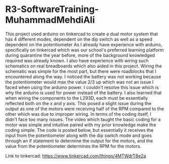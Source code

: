 # R3-SoftwareTraining-MuhammadMehdiAli
This project used arduino on tinkercad to create a dual motor system that has 4 different modes, dependent on the dip switch as well as a speed dependent on the potentiometer
As I already have experience with arduino, specifically on tinkercad which was our school's preferred learning platform during quarantine the year before, more of the background knowledged required was already known. I also have experience with wiring such schematics on real breadboards which also aided in this project.
Wiring the schematic was simple for the most part, but there were roadblocks that I encountered along the way. I noticed the battery was not working because the potentiometer would max the value 2/3 up which was not an issue I faced when using the arduino power. I couldn't resolve this issue which is why the arduino is used for power instead of the battery. I also learned that when wiring the components to the L293D, each must be essentially reflected both on the x and y axis. This posed a slight issue during the output as one of the motors were receiving half of the RPM compared to the other which was due to improper wiring. 
In terms of the coding itself, I didn't face too many issues. The video which taught the basic coding for a motor was simple and intuitive paired with my prior knowledge make the coding simple.
The code is posted below, but essentially it receives the input from the potentiometer along with the dip switch mode and goes through an if statement to determine the output for the motors, and the value from the potentiometer determines the RPM for the motors.

Link to tinkercad: https://www.tinkercad.com/things/4MTWdrT8e2a
